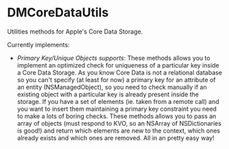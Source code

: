 DMCoreDataUtils
===============

Utilities methods for Apple's Core Data Storage.

Currently implements:

- *Primary Key/Unique Objects supports*:  These methods allows you to implement an optimized check for uniqueness of a particular key inside a Core Data Storage.
    As you know Core Data is not a relational database so you can't specify (at least for now) a primary key for an attribute of an entity (NSManagedObject),
    so you need to check manually if an existing object with a particular key is already present inside the storage.
    If you have a set of elements (ie. taken from a remote call) and you want to insert them maintaining a primary key constraint you need to make a lots of
    boring checks.  These methods allows you to pass an array of objects (must respond to KVO,
    so an NSArray of NSDictionaries is good!) and return which elements are new to the context, which ones already exists and which ones are removed.
    All in an pretty easy way!